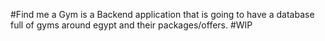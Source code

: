 #Find me a Gym
is a Backend application that is going to have a database full of gyms around egypt and their packages/offers.
#WIP
